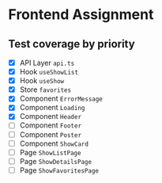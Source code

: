 # Frontend Assignment

## Test coverage by priority

- [x] API Layer `api.ts`
- [x] Hook `useShowList`
- [x] Hook `useShow`
- [x] Store `favorites`
- [x] Component `ErrorMessage`
- [x] Component `Loading`
- [x] Component `Header`
- [ ] Component `Footer`
- [ ] Component `Poster`
- [ ] Component `ShowCard`
- [ ] Page `ShowListPage`
- [ ] Page `ShowDetailsPage`
- [ ] Page `ShowFavoritesPage`
